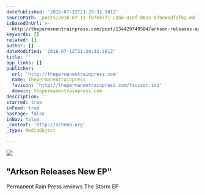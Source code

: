 ```yaml
---
datePublished: '2016-07-12T21:29:32.501Z'
sourcePath: _posts/2016-07-11-f07e8771-c3ab-41ef-882e-07be6edfaf62.md
isBasedOnUrl: >-
  http://thepermanentrainpress.com/post/134429749504/arkson-releases-ep-the-storm
keywords: []
related: []
author: []
dateModified: '2016-07-12T21:29:32.261Z'
title: ''
app_links: []
publisher:
  url: 'http://thepermanentrainpress.com'
  name: Thepermanentrainpress
  favicon: 'http://thepermanentrainpress.com/favicon.ico'
  domain: thepermanentrainpress.com
description: ''
starred: true
inFeed: true
hasPage: false
inNav: false
_context: 'http://schema.org'
_type: MediaObject

---
```

![](https://the-grid-user-content.s3-us-west-2.amazonaws.com/b2e76b81-40fb-4d51-a3d8-7df2493fbdb2.jpg)

<article style=""><h1>"Arkson Releases New EP"</h1><p>Permanent Rain Press reviews The Storm EP</p></article>